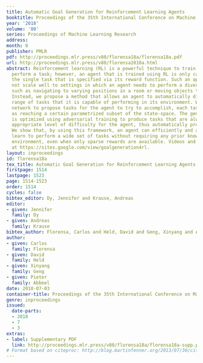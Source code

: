 ```yaml
---
title: Automatic Goal Generation for Reinforcement Learning Agents
booktitle: Proceedings of the 35th International Conference on Machine Learning
year: '2018'
volume: '80'
series: Proceedings of Machine Learning Research
address: 
month: 0
publisher: PMLR
pdf: http://proceedings.mlr.press/v80/florensa18a/florensa18a.pdf
url: http://proceedings.mlr.press/v80/florensa2018a.html
abstract: Reinforcement learning (RL) is a powerful technique to train an agent to
  perform a task; however, an agent that is trained using RL is only capable of achieving
  the single task that is specified via its reward function. Such an approach does
  not scale well to settings in which an agent needs to perform a diverse set of tasks,
  such as navigating to varying positions in a room or moving objects to varying locations.
  Instead, we propose a method that allows an agent to automatically discover the
  range of tasks that it is capable of performing in its environment. We use a generator
  network to propose tasks for the agent to try to accomplish, each task being specified
  as reaching a certain parametrized subset of the state-space. The generator network
  is optimized using adversarial training to produce tasks that are always at the
  appropriate level of difficulty for the agent, thus automatically producing a curriculum.
  We show that, by using this framework, an agent can efficiently and automatically
  learn to perform a wide set of tasks without requiring any prior knowledge of its
  environment, even when only sparse rewards are available. Videos and code available
  at https://sites.google.com/view/goalgeneration4rl.
layout: inproceedings
id: florensa18a
tex_title: Automatic Goal Generation for Reinforcement Learning Agents
firstpage: 1514
lastpage: 1523
page: 1514-1523
order: 1514
cycles: false
bibtex_editor: Dy, Jennifer and Krause, Andreas
editor:
- given: Jennifer
  family: Dy
- given: Andreas
  family: Krause
bibtex_author: Florensa, Carlos and Held, David and Geng, Xinyang and Abbeel, Pieter
author:
- given: Carlos
  family: Florensa
- given: David
  family: Held
- given: Xinyang
  family: Geng
- given: Pieter
  family: Abbeel
date: 2018-07-03
container-title: Proceedings of the 35th International Conference on Machine Learning
genre: inproceedings
issued:
  date-parts:
  - 2018
  - 7
  - 3
extras:
- label: Supplementary PDF
  link: http://proceedings.mlr.press/v80/florensa18a/florensa18a-supp.pdf
# Format based on citeproc: http://blog.martinfenner.org/2013/07/30/citeproc-yaml-for-bibliographies/
---
```

